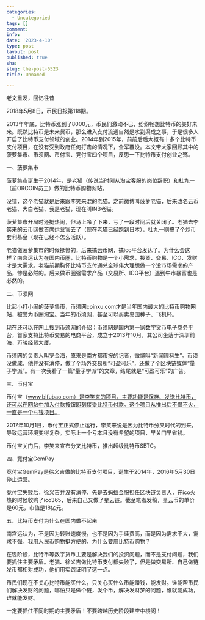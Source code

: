 ```yaml
---
categories:
  - Uncategoried
tags: []
comment: 
info: 
date: '2023-4-10'
type: post
layout: post
published: true
sha: 
slug: the-post-5523
title: Unnamed

---
```

老文重发，回忆往昔

​​2018年5月8日，币民日报第118期。

2013年年底，比特币涨到了8000元，币民们激动不已，纷纷畅想比特币的美好未来。既然比特币是未来货币，那么进入支付流通自然是水到渠成之事，于是很多人开启了比特币支付领域的创业。2014年到2015年，前前后后大概有十多个比特币支付项目，在没有受到政府任何打击的情况下，全军覆没。本文带大家回顾其中的菠萝集市、币须网、币付宝、竞付宝四个项目，反思一下比特币支付创业之殇。

一、菠萝集市


菠萝集市诞生于2014年，是老猫（传说当时刚从淘宝客服的岗位辞职）和杜九一（前OKCOIN员工）做的比特币购物网站。

没错，这个老猫就是后来跟李笑来混的老猫。之前微博叫菠萝老猫，后来改名云币老猫、大白老猫、我是老猫，现在叫INB老猫。

菠萝集市开局时还挺热闹，但马上冷了下来，亏了一段时间后就关闭了。老猫去李笑来的云币网做首席运营官去了（现在老猫已经跑到日本），杜九一则搞了个炒币套利基金（现在已经不怎么活跃）。

老猫做菠萝集市的时候挺惨的，后来搞云币网，搞ico平台发达了。为什么会这样？南宫远认为在国内币圈，比特币购物是一个小需求，投资、交易、ICO、发财才是大需求。老猫前期胸怀比特币支付通兑全球伟大理想做一个没市场需求的产品，惨是必然的。后来做币圈强需求产品（交易所、ICO平台）遇到牛市暴富也是必然的。

二、币须网


比起小打小闹的菠萝集市，币须网coinxu.com才是当年国内最大的比特币购物网站，被誉为币圈淘宝。当年的币须网，甚至可以买卖岛国种子、飞机杯。

现在还可以在网上搜到币须网的介绍：币须网是国内第一家数字货币电子商务平台，首家支持比特币交易的电商平台，成立于2013年10月，其公司坐落于深圳前海，万骏经贸大厦。

币须网的负责人叫罗金海，原来是南方都市报的记者，微博叫“新闻理科生”。币须没做成，他并没有消停，做了个场外交易所“可盈可乐”，还做了个区块链媒体“量子学派”。有一次我看了一篇“量子学派”的文章，结尾就是“可盈可乐”的广告。

三、币付宝


币付宝（www.bifubao.com）是李笑来的项目，主要功能是保存、发送比特币，还可以在网站中加入付款按钮即刻接受比特币付款。这个项目从推出后不愠不火，一直是一个亏钱项目。

2017年10月1日，币付宝正式停止运行，李笑来说是因为比特币分叉时代的到来，导致运营环境变得复杂。实际上一个亏本且没有希望的项目，早关门早省钱。

币付宝关门后，李笑来宣布分叉比特币，推出超级比特币SBTC。

 

四、竞付宝GemPay


竞付宝GemPay是徐义吉做的比特币支付项目，诞生于2014年，2016年5月30日停止运营。

竞付宝失败后，徐义吉并没有消停，先是去蚂蚁金服担任区块链负责人，在ico火热的时候收购了ico365，后来自己又做了星云链。截至笔者发稿，星云币的单价是60元，市值是18亿元。

五、比特币支付为什么在国内做不起来

南宫远认为，不是因为转账速度慢，也不是因为手续费高，而是因为需求不大，需求不强。我用人民币购物挺方便的，为什么要用比特币购物？

在现阶段，比特币等数字货币主要是解决我们的投资问题，而不是支付问题，我们要抓住主要矛盾。老猫、徐义吉做比特币支付都失败了，但是做交易所、自己做链发币都相对成功，他们用实践证明了这一点。

币民们现在不关心比特币能买什么，只关心买什么币能赚钱，能发财。谁能帮币民们解决发财的问题，哪怕只是做个链，发个币，解决发财梦的问题，谁就能成功，谁就能发财。

一定要抓住不同时期的主要矛盾！不要跨越历史阶段建空中楼阁！​​​​